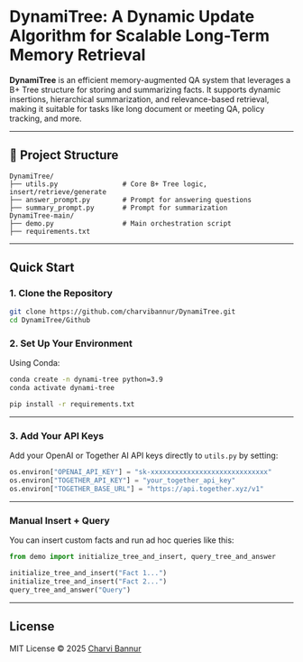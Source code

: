 # DynamiTree: A Dynamic Update Algorithm for Scalable Long-Term Memory Retrieval
**DynamiTree** is an efficient memory-augmented QA system that leverages a B+ Tree structure for storing and summarizing facts. It supports dynamic insertions, hierarchical summarization, and relevance-based retrieval, making it suitable for tasks like long document or meeting QA, policy tracking, and more.

---

## 📁 Project Structure

```
DynamiTree/
├── utils.py                # Core B+ Tree logic, insert/retrieve/generate
├── answer_prompt.py        # Prompt for answering questions
├── summary_prompt.py       # Prompt for summarization
DynamiTree-main/
├── demo.py                 # Main orchestration script
├── requirements.txt
```

---

## Quick Start

### 1. Clone the Repository

```bash
git clone https://github.com/charvibannur/DynamiTree.git
cd DynamiTree/Github
```

### 2. Set Up Your Environment

Using Conda:

```bash
conda create -n dynami-tree python=3.9
conda activate dynami-tree

pip install -r requirements.txt
```

---

### 3. Add Your API Keys

Add your OpenAI or Together AI API keys directly to `utils.py` by setting:

```python
os.environ["OPENAI_API_KEY"] = "sk-xxxxxxxxxxxxxxxxxxxxxxxxxxxxx"
os.environ["TOGETHER_API_KEY"] = "your_together_api_key"
os.environ["TOGETHER_BASE_URL"] = "https://api.together.xyz/v1"
```

---


### Manual Insert + Query

You can insert custom facts and run ad hoc queries like this:

```python
from demo import initialize_tree_and_insert, query_tree_and_answer

initialize_tree_and_insert("Fact 1...")
initialize_tree_and_insert("Fact 2...")
query_tree_and_answer("Query")
```

---


## License

MIT License © 2025 [Charvi Bannur](https://github.com/charvibannur)
